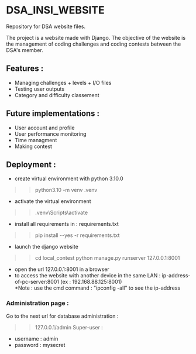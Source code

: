 # DSA_INSI_WEBSITE
Repository for DSA website files.

The project is a website made with Django. The objective of the website is the management of coding challenges and coding contests between the DSA's member.

## Features : 
- Managing challenges + levels + I/O files
- Testing user outputs
- Category and difficulty classement

## Future implementations :
- User account and profile
- User performance monitoring
- Time managment
- Making contest

## Deployment :
- create virtual environment with python 3.10.0
>> python3.10 -m venv .venv
- activate the virtual environment
>> .venv\Scripts\activate
- install all requirements in : requirements.txt
>> pip install --yes -r requirements.txt
- launch the django website
>> cd local_contest
>> python manage.py runserver 127.0.0.1:8001
- open the url 127.0.0.1:8001 in a browser
- to access the website with another device in the same LAN : ip-address-of-pc-server:8001 (ex : 192.168.88.125:8001) </br>
*Note : use the cmd command : "ipconfig -all" to see the ip-address

### Administration page :
Go to the next url for database administration :
>> 127.0.0.1/admin
Super-user : 
- username : admin
- password : mysecret
